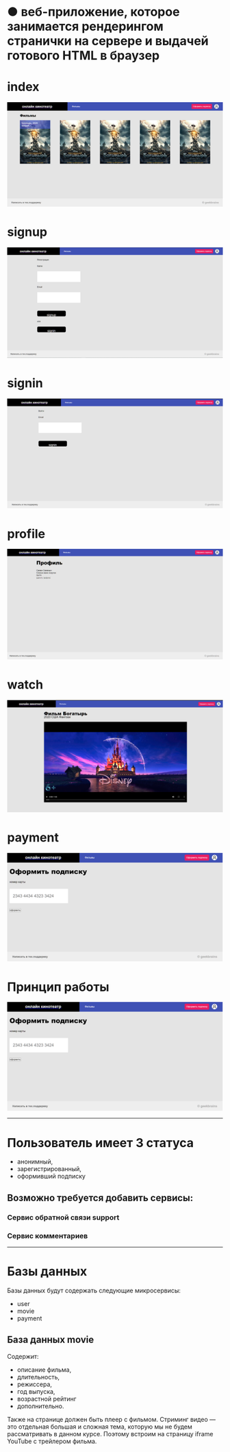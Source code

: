 # ●	веб-приложение, которое занимается рендерингом странички на сервере и выдачей готового HTML в браузер

# index

![index](png/index.png)

# signup

![signup](png/signup.png)

# signin

![signin](png/signin.png)

# profile

![profile](png/profile.png)

# watch

![watch](png/watch.png)

# payment

![payment](png/payment.png)

# Принцип работы

![payment](png/payment.png)

---

# Пользователь имеет 3 статуса

* анонимный, 
* зарегистрированный, 
* оформивший подписку

## Возможно требуется добавить сервисы:

### Сервис обратной связи support

### Сервис комментариев

---

# Базы данных

Базы данных будут содержать следующие микросервисы:

* user
* movie
* payment

## База данных movie
Содержит:
- описание фильма,
- длительность,
- режиссера,
- год выпуска,
- возрастной рейтинг
- дополнительно.

Также на странице должен быть плеер с фильмом. Стриминг видео — это отдельная большая и сложная тема, которую мы не будем рассматривать в данном курсе. Поэтому встроим на страницу iframe YouTube с трейлером фильма.
